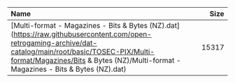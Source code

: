 |Name|Size|
|:---|---:|
|[Multi-format - Magazines - Bits & Bytes (NZ).dat](https://raw.githubusercontent.com/open-retrogaming-archive/dat-catalog/main/root/basic/TOSEC-PIX/Multi-format/Magazines/Bits & Bytes (NZ)/Multi-format - Magazines - Bits & Bytes (NZ).dat)|15317|
